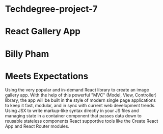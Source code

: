 # Techdegree-project-7
# React Gallery App
# Billy Pham
# Meets Expectations

Using the very popular and in-demand React library to create an image gallery app. With the help of this powerful "MVC" (Model, View, Controller) library, the app will be built in the style of modern single page applications to keep it fast, modular, and in sync with current web development trends.
Using JSX to write markup-like syntax directly in your JS files and managing state in a container component that passes data down to reusable stateless components
React supportive tools like the Create React App and React Router modules.
